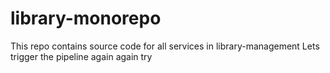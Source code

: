 # library-monorepo
This repo contains source code for all services in library-management
Lets trigger the pipeline again again try

